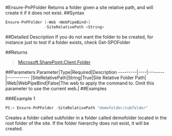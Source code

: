 #Ensure-PnPFolder
Returns a folder given a site relative path, and will create it if it does not exist.
##Syntax
```powershell
Ensure-PnPFolder [-Web <WebPipeBind>]
                 -SiteRelativePath <String>
```


##Detailed Description
If you do not want the folder to be created, for instance just to test if a folder exists, check Get-SPOFolder

##Returns
>[Microsoft.SharePoint.Client.Folder](https://msdn.microsoft.com/en-us/library/microsoft.sharepoint.client.folder.aspx)

##Parameters
Parameter|Type|Required|Description
---------|----|--------|-----------
|SiteRelativePath|String|True|Site Relative Folder Path|
|Web|WebPipeBind|False|The web to apply the command to. Omit this parameter to use the current web.|
##Examples

###Example 1
```powershell
PS:> Ensure-PnPFolder -SiteRelativePath "demofolder/subfolder"
```
Creates a folder called subfolder in a folder called demofolder located in the root folder of the site. If the folder hierarchy does not exist, it will be created.
